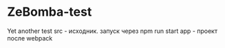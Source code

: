 # ZeBomba-test
Yet another test
src - исходник. запуск через npm run start
app - проект после webpack
